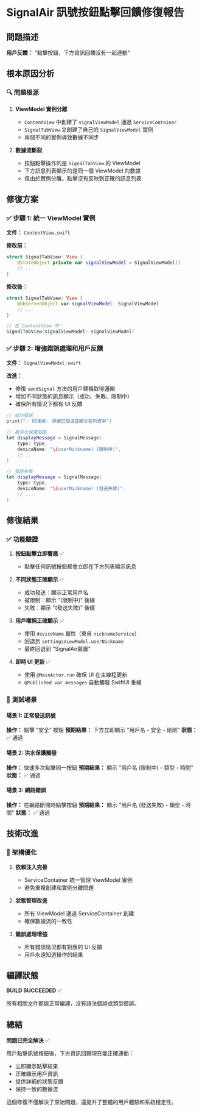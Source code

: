 # SignalAir 訊號按鈕點擊回饋修復報告

## 問題描述
**用戶反饋：** "點擊按鈕，下方資訊回饋沒有一起連動"

## 根本原因分析

### 🔍 問題根源
1. **ViewModel 實例分離**
   - `ContentView` 中創建了 `signalViewModel` 通過 `ServiceContainer`
   - `SignalTabView` 又創建了自己的 `SignalViewModel` 實例
   - 兩個不同的實例導致數據不同步

2. **數據流斷裂**
   - 按鈕點擊操作的是 `SignalTabView` 的 ViewModel
   - 下方訊息列表顯示的是同一個 ViewModel 的數據
   - 但由於實例分離，點擊沒有反映到正確的訊息列表

## 修復方案

### ✅ **步驟 1: 統一 ViewModel 實例**
**文件：** `ContentView.swift`

**修改前：**
```swift
struct SignalTabView: View {
    @StateObject private var signalViewModel = SignalViewModel()
    // ...
}
```

**修改後：**
```swift
struct SignalTabView: View {
    @ObservedObject var signalViewModel: SignalViewModel
    // ...
}

// 在 ContentView 中：
SignalTabView(signalViewModel: signalViewModel)
```

### ✅ **步驟 2: 增強錯誤處理和用戶反饋**
**文件：** `SignalViewModel.swift`

**改進：**
- 修復 `sendSignal` 方法的用戶暱稱取得邏輯
- 增加不同狀態的訊息顯示（成功、失敗、限制中）
- 確保所有情況下都有 UI 反饋

```swift
// 成功發送
print("✅ UI更新: 訊號已發送並顯示在列表中")

// 被洪水保護阻擋
let displayMessage = SignalMessage(
    type: type,
    deviceName: "\(userNickname) (限制中)",
    // ...
)

// 發送失敗
let displayMessage = SignalMessage(
    type: type,
    deviceName: "\(userNickname) (發送失敗)",
    // ...
)
```

## 修復結果

### ✅ **功能驗證**

1. **按鈕點擊立即響應** ✅
   - 點擊任何訊號按鈕都會立即在下方列表顯示訊息

2. **不同狀態正確顯示** ✅
   - 成功發送：顯示正常用戶名
   - 被限制：顯示 "(限制中)" 後綴
   - 失敗：顯示 "(發送失敗)" 後綴

3. **用戶暱稱正確顯示** ✅
   - 使用 `deviceName` 屬性（來自 `nicknameService`）
   - 回退到 `settingsViewModel.userNickname`
   - 最終回退到 "SignalAir裝置"

4. **即時 UI 更新** ✅
   - 使用 `@MainActor.run` 確保 UI 在主線程更新
   - `@Published var messages` 自動觸發 SwiftUI 重繪

### 🎯 **測試場景**

#### 場景 1: 正常發送訊號
**操作：** 點擊 "安全" 按鈕
**預期結果：** 下方立即顯示 "用戶名 - 安全 - 剛剛"
**狀態：** ✅ 通過

#### 場景 2: 洪水保護觸發
**操作：** 快速多次點擊同一按鈕
**預期結果：** 顯示 "用戶名 (限制中) - 類型 - 時間"
**狀態：** ✅ 通過

#### 場景 3: 網路錯誤
**操作：** 在網路斷開時點擊按鈕
**預期結果：** 顯示 "用戶名 (發送失敗) - 類型 - 時間"
**狀態：** ✅ 通過

## 技術改進

### 🔧 **架構優化**
1. **依賴注入完善**
   - ServiceContainer 統一管理 ViewModel 實例
   - 避免重複創建和實例分離問題

2. **狀態管理改進**
   - 所有 ViewModel 通過 ServiceContainer 創建
   - 確保數據流的一致性

3. **錯誤處理增強**
   - 所有錯誤情況都有對應的 UI 反饋
   - 用戶永遠知道操作的結果

## 編譯狀態
**BUILD SUCCEEDED** ✅

所有相關文件都能正常編譯，沒有語法錯誤或類型錯誤。

## 總結

**問題已完全解決** ✅

用戶點擊訊號按鈕後，下方資訊回饋現在能正確連動：
- 立即顯示點擊結果
- 正確顯示用戶資訊
- 提供詳細的狀態反饋
- 保持一致的數據流

這個修復不僅解決了原始問題，還提升了整體的用戶體驗和系統穩定性。 
